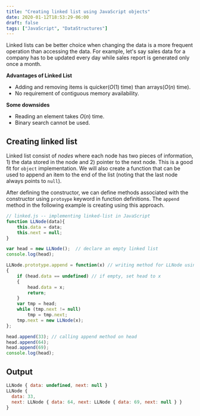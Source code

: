 ```yaml
---
title: "Creating linked list using JavaScript objects"
date: 2020-01-12T18:53:29-06:00
draft: false
tags: ["JavaScript", "DataStructures"]
---
```

Linked lists can be better choice when changing the data is a more frequent
operation than accessing the data. For example, let's say sales data for a company
has to be updated every day while sales report is generated only once a month.

**Advantages of Linked List**
- Adding and removing items is quicker($O(1)$ time) than arrays($O(n)$ time). 
- No requirement of contiguous memory availability.


**Some downsides**
- Reading an element takes $O(n)$ time.
- Binary search cannot be used.

## Creating linked list
Linked list consist of *nodes* where each node has two pieces of information, 1) the data stored in the node and 2) pointer to the next node. This is a good
fit for `object` implementation. We will also create a function that can be used
to append an item to the end of the list (noting that the last node always
points to `null`).

After defining the constructor, we can define methods associated with the
constructor using `protoype` keyword in function definitions. The `append`
method in the following example is creating using this approach.

```JavaScript
// linked.js -- implementing linked-list in JavaScript
function LLNode(data){
    this.data = data;
    this.next = null;
}

var head = new LLNode();  // declare an empty linked list
console.log(head);

LLNode.prototype.append = function(x) // writing method for LLNode using prototype
{
    if (head.data == undefined) // if empty, set head to x
    {
        head.data = x;
        return;
    }
    var tmp = head;
    while (tmp.next != null)
        tmp = tmp.next;
    tmp.next = new LLNode(x);
};

head.append(33); // calling append method on head
head.append(64);
head.append(69);
console.log(head);

```
## Output
```JavaScript
LLNode { data: undefined, next: null }
LLNode {
  data: 33,
  next: LLNode { data: 64, next: LLNode { data: 69, next: null } }
}
```

